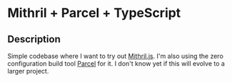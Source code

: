# Mithril + Parcel + TypeScript

## Description

Simple codebase where I want to try out [Mithril.js](https://mithril.js.org). I'm also using the zero configuration build tool [Parcel](https://parceljs.org) for it. I don't know yet if this will evolve to a larger project.
